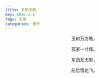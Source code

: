 ```yaml
---
title: 五绝无题
key: 2016.2.1
tags: 五绝
categories: 律诗
---
```


<p align="center">玉树万方皓，
</p>
<p align="center">孤家一寸辉。
</p>
<p align="center">东西友无影，
</p>
<p align="center">前后雪花飞。
</p>
